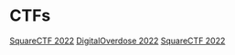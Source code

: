 # CTFs
[SquareCTF 2022](SquareCTF2022/)
[DigitalOverdose 2022](SquareCTF2022/)
[SquareCTF 2022](SquareCTF2022/)
 
